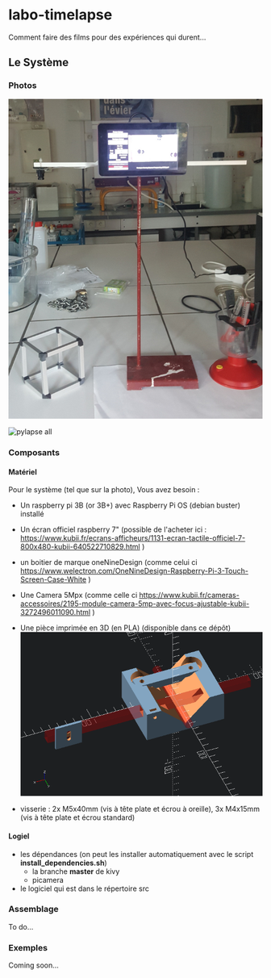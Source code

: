 # labo-timelapse
Comment faire des films pour des expériences qui durent...

## Le Système

### Photos

![pylapse all](https://raw.githubusercontent.com/olivier-boesch/labo-timelapse/main/media/v1_complete.jpg)

![pylapse all](https://raw.githubusercontent.com/olivier-boesch/labo-timelapse/main/media/v1_screen.jpg)


### Composants

#### Matériel

Pour le système (tel que sur la photo), Vous avez besoin :

* Un raspberry pi 3B (or 3B+) avec Raspberry Pi OS (debian buster) installé
* Un écran officiel raspberry 7" (possible de l'acheter ici : https://www.kubii.fr/ecrans-afficheurs/1131-ecran-tactile-officiel-7-800x480-kubii-640522710829.html )
* un boitier de marque oneNineDesign (comme celui ci https://www.welectron.com/OneNineDesign-Raspberry-Pi-3-Touch-Screen-Case-White )
* Une Camera 5Mpx (comme celle ci https://www.kubii.fr/cameras-accessoires/2195-module-camera-5mp-avec-focus-ajustable-kubii-3272496011090.html )

* Une pièce imprimée en 3D (en PLA) (disponible dans ce dépôt)
![pylapse mount](https://raw.githubusercontent.com/olivier-boesch/labo-timelapse/main/media/pylapse_mount.png)

* visserie : 2x M5x40mm (vis à tête plate et écrou à oreille), 3x M4x15mm (vis à tête plate et écrou standard)

#### Logiel

* les dépendances (on peut les installer automatiquement avec le script **install_dependencies.sh**)
    * la branche **master** de kivy
    * picamera
* le logiciel qui est dans le répertoire src

### Assemblage

To do...

### Exemples

Coming soon...

